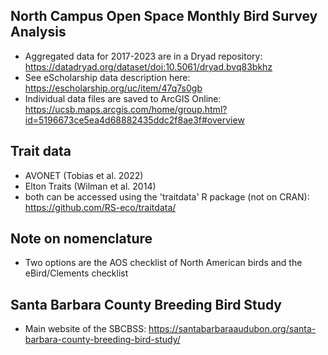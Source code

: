 ## North Campus Open Space Monthly Bird Survey Analysis

- Aggregated data for 2017-2023 are in a Dryad repository: https://datadryad.org/dataset/doi:10.5061/dryad.bvq83bkhz
- See eScholarship data description here: https://escholarship.org/uc/item/47q7s0gb 
- Individual data files are saved to ArcGIS Online: https://ucsb.maps.arcgis.com/home/group.html?id=5196673ce5ea4d68882435ddc2f8ae3f#overview


## Trait data

- AVONET (Tobias et al. 2022)
- Elton Traits (Wilman et al. 2014)
- both can be accessed using the 'traitdata' R package (not on CRAN): https://github.com/RS-eco/traitdata/  


## Note on nomenclature

- Two options are the AOS checklist of North American birds and the eBird/Clements checklist
  
## Santa Barbara County Breeding Bird Study

- Main website of the SBCBSS: https://santabarbaraaudubon.org/santa-barbara-county-breeding-bird-study/
